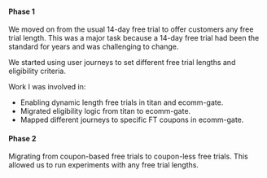 #### Phase 1
We moved on from the usual 14-day free trial to offer customers any free trial length. This was a major task because a 14-day free trial had been the standard for years and was challenging to change.

We started using user journeys to set different free trial lengths and eligibility criteria.

Work I was involved in:
- Enabling dynamic length free trials in titan and ecomm-gate.
- Migrated eligibility logic from titan to ecomm-gate.
- Mapped different journeys to specific FT coupons in ecomm-gate.

#### Phase 2
Migrating from coupon-based free trials to coupon-less free trials. This allowed us to run experiments with any free trial lengths.